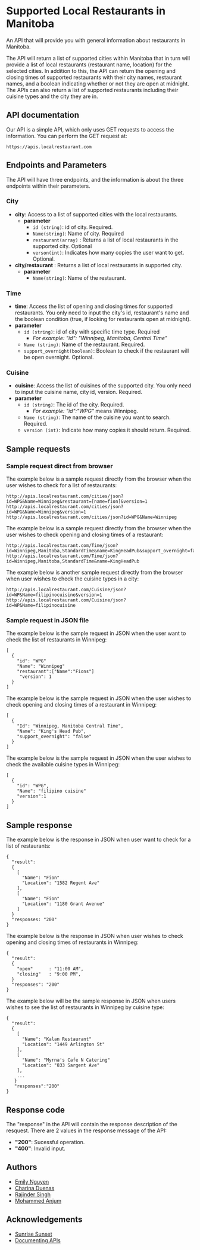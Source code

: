 # Supported Local Restaurants in Manitoba
An API that will provide you with general information about restaurants in Manitoba.  

The API will return a list of supported cities within Manitoba that in turn will provide a list of local restaurants (restaurant name, location) for the selected cities. In addition to this, the API can return the opening and closing times of supported restaurants with their city names, restaurant names, and a boolean indicating whether or not they are open at midnight. The APIs can also return a list of supported restaurants including their cuisine types and the city they are in.

## API documentation
Our API is a simple API, which only uses GET requests to access the information. You can perform the GET request at:
```
https://apis.localrestaurant.com
```

## Endpoints and Parameters
The API will have three endpoints, and the information is about the three endpoints within their parameters.
### City
- **city**: Access to a list of supported cities with the local restaurants.
  - **parameter**
    - ```id (string)```: id of city. Required.
    - ```Name(string)```: Name of city. Required
    - ```restaurant(array)``` : Returns a list of local restaurants in the supported city. Optional
    - ```verson(int)```: Indicates how many copies the user want to get. Optional.
- **city/restaurant** : Returns a list of local restaurants in supported city.
  - **parameter**
    - ```Name(string)```: Name of the restaurant.

### Time
  - **time**: Access the list of opening and closing times for supported restaurants. You only need to input the city's id, restaurant's name and the boolean condition (true, if looking for restaurants open at midnight). 
  - **parameter**
    - ```id (string)```: id of city with specific time type. Required
      * *For example: "id": "Winnipeg, Manitoba, Central Time"*
    - ```Name (string)```: Name of the restaurant. Required.
    - ```support_overnight(boolean)```: Boolean to check if the restaurant will be open overnight. Optional.

### Cuisine
  - **cuisine**: Access the list of cuisines of the supported city. You only need to input the cuisine name, city id, version. Required.
  - **parameter**
    - ```id (string)```: The id of the city. Required.
      * *For example: "id":"WPG"* means Winnipeg.
    - ```Name (string)```: The name of the cuisine you want to search. Required.
    - ```version (int)```: Indicate how many copies it should return. Required.

## Sample requests
### Sample request direct from browser
The example below is a sample request directly from the browser when the user wishes to check for a list of restaurants: 
```
http://apis.localrestaurant.com/cities/json?id=WPG&Name=Winnipeg&restaurant=[name=fion]&version=1
http://apis.localrestaurant.com/cities/json?id=WPG&Name=Winnipeg&version=1
http://apis.localrestaurant.com/cities/json?id=WPG&Name=Winnipeg
```
The example below is a sample request directly from the browser when the user wishes to check opening and closing times of a restaurant:
```
http://apis.localrestaurant.com/Time/json?id=Winnipeg,Manitoba,StandardTime&name=KingHeadPub&support_overnight=false
http://apis.localrestaurant.com/Time/json?id=Winnipeg,Manitoba,StandardTime&name=KingHeadPub
```
The example below is another sample request directly from the browser when user wishes to check the cuisine types in a city:
```
http://apis.localrestaurant.com/Cuisine/json?id=WP&Name=filipinocuisine&version=1
http://apis.localrestaurant.com/Cuisine/json?id=WP&Name=filipinocuisine
```

### Sample request in JSON file
The example below is the sample request in JSON when the user want to check the list of restaurants in Winnipeg:
```
[
  {
    "id": "WPG"
    "Name": "Winnipeg"
    "restaurant":["Name":"Fions"]
     "version": 1
  }
]
```
The example below is the sample request in JSON when the user wishes to check opening and closing times of a restaurant in Winnipeg:
```
[
  {
    "Id": "Winnipeg, Manitoba Central Time",
    "Name": "King's Head Pub",
    "support_overnight": "false"
  }
]
```
The example below is the sample request in JSON when the user wishes to check the available cuisine types in Winnipeg:
```
[
  {
    "id": "WPG",
    "Name": "filipino cuisine"
    "version":1
  }
]
```
## Sample response
The example below is the response in JSON when user want to check for a list of restaurants:
```
{
  "result":
  {
    [
      "Name": "Fion"
      "Location": "1582 Regent Ave"
    ],
    [
      "Name": "Fion"
      "Location": "1180 Grant Avenue"
    ]
  }
  "responses: "200"
}
```
The example below is the response in JSON when user wishes to check opening and closing times of restaurants in Winnipeg:
```
{
  "result":
  {
    "open"      : "11:00 AM",
    "closing"   : "9:00 PM",
  }
  "responses": "200"
}
```
The example below will be the sample response in JSON when users wishes to see the list of restaurants in Winnipeg by cuisine type:
```
{
  "result":
  {
    [
      "Name": "Kalan Restaurant"
      "Location": "1449 Arlington St"
    ],
    [
      "Name": "Myrna's Cafe N Catering"
      "Location": "833 Sargent Ave"
    ],
    ...
   }
   "responses":"200"
}
```
## Response code
The "response" in the API will contain the response description of the resquest. There are 2 values in the response message of the API:
- **"200"**: Sucessful operation.
- **"400"**: Invalid input.

## Authors
* [Emily Nguyen](https://github.com/emily0906)
* [Charina Duenas](https://github.com/pandorasjuicebox)
* [Rajinder Singh](https://github.com/rajindersingh751)
* [Mohammed Anjum](https://github.com/vijdan-anjum)

## Acknowledgements
- [Sunrise Sunset](https://sunrise-sunset.org/api)
- [Documenting APIs](https://idratherbewriting.com/learnapidoc/pubapis_openapi_step1_openapi_object.html)
